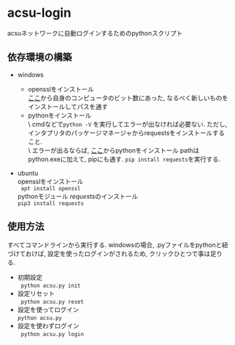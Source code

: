 # acsu-login
acsuネットワークに自動ログインするためのpythonスクリプト
## 依存環境の構築
- windows
    - opensslをインストール  
    [ここ](https://slproweb.com/products/Win32OpenSSL.html)から自身のコンピュータのビット数にあった, 
    なるべく新しいものをインストールしてパスを通す
    - pythonをインストール  
    \ cmdなどで`python -V` を実行してエラーが出なければ必要ない.
    ただし, インタプリタのパッケージマネージャからrequestsをインストールすること.   
    \ エラーが出るならば,  [ここ](https://www.python.org)からpythonをインストール
    pathはpython.exeに加えて, pipにも通す.
    `pip install requests`を実行する.
    
- ubuntu  
opensslをインストール    
` apt install openssl`  
pythonモジュール *requests*のインストール  
`pip3 install requests`  

## 使用方法
すべてコマンドラインから実行する.
windowsの場合, .pyファイルをpythonと紐づけておけば, 
設定を使ったログインがされるため, クリックひとつで事は足りる.
- 初期設定  
` python acsu.py init`
- 設定リセット  
` python acsu.py reset`
- 設定を使ってログイン  
` python acsu.py `
- 設定を使わずログイン  
` python acsu.py login`
